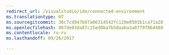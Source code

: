 ```yaml
---
redirect_url: /visualstudio/ide/connected-environment
ms.translationtype: HT
ms.sourcegitcommit: 36c7cd947b87a06314542fc120e0501b1ca71a28
ms.openlocfilehash: 867de03da87c15ed0ba7b50aaba3a8779f864480
ms.contentlocale: ru-ru
ms.lasthandoff: 09/26/2017

---
```

